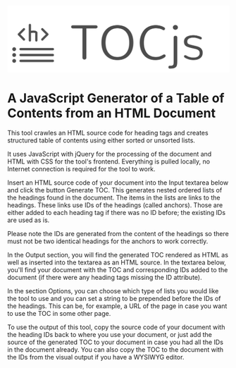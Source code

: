 ![TOCjs logo](assets/header-logo.svg)
# A JavaScript Generator of a Table of Contents from an HTML Document
This tool crawles an HTML source code for heading tags and creates structured table of contents using either sorted or unsorted lists.

It uses JavaScript with jQuery for the processing of the document and HTML with CSS for the tool's frontend. Everything is pulled locally, no Internet connection is required for the tool to work.

Insert an HTML source code of your document into the Input textarea below and click the button Generate TOC. This generates nested ordered lists of the headings found in the document. The items in the lists are links to the headings. These links use IDs of the headings (called anchors). Those are either added to each heading tag if there was no ID before; the existing IDs are used as is.

Please note the IDs are generated from the content of the headings so there must not be two identical headings for the anchors to work correctly.

In the Output section, you will find the generated TOC rendered as HTML as well as inserted into the textarea as an HTML source. In the textarea below, you'll find your document with the TOC and corresponding IDs added to the document (if there were any heading tags missing the ID attribute).

In the section Options, you can choose which type of lists you would like the tool to use and you can set a string to be prepended before the IDs of the headings. This can be, for example, a URL of the page in case you want to use the TOC in some other page.

To use the output of this tool, copy the source code of your document with the heading IDs back to where you use your document, or just add the source of the generated TOC to your document in case you had all the IDs in the document already. You can also copy the TOC to the document with the IDs from the visual output if you have a WYSIWYG editor.
